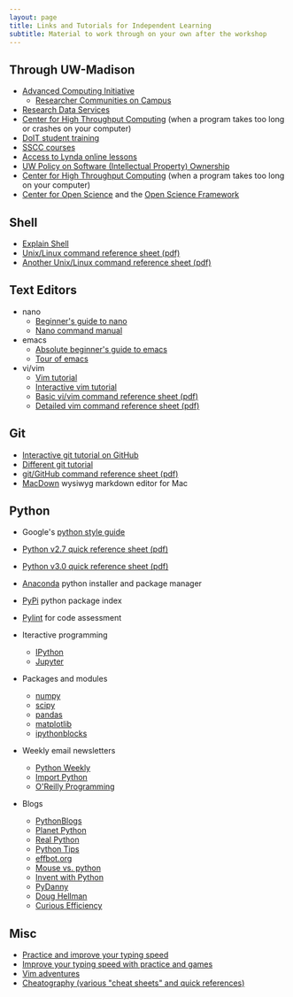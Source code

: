 ```yaml
---
layout: page
title: Links and Tutorials for Independent Learning
subtitle: Material to work through on your own after the workshop
---
```



## Through UW-Madison
* [Advanced Computing Initiative](http://aci.wisc.edu)
	* [Researcher Communities on Campus](https://aci.wisc.edu/resources/#communities-overview)
* [Research Data Services](http://researchdata.wisc.edu/)
* [Center for High Throughput Computing](http://chtc.cs.wisc.edu/) (when a program takes too long or crashes on your computer)
* [DoIT student training](https://sts.doit.wisc.edu/index.aspx)
* [SSCC courses](https://www.ssc.wisc.edu/sscc_jsp/training/index.jsp)
* [Access to Lynda online lessons](https://it.wisc.edu/services/online-training-lynda-com/)
* [UW Policy on Software (Intellectual Property) Ownership](https://www.wisconsin.edu/financial-administration/financial-administrative-policies-procedures/gapp-numeric-index/g10-computer-software-ownership/)
* [Center for High Throughput Computing](http://chtc.cs.wisc.edu/) (when a program takes too long on your computer)
* [Center for Open Science](https://cos.io/) and the [Open Science Framework](https://osf.io/)

## Shell
* [Explain Shell](http://explainshell.com/)
* [Unix/Linux command reference sheet (pdf)](http://files.fosswire.com/2007/08/fwunixref.pdf)
* [Another Unix/Linux command reference sheet (pdf)](https://cheat-sheets.s3.amazonaws.com/linux-commands-cheat-sheet-new.pdf)

## Text Editors
* nano
	* [Beginner's guide to nano](http://www.howtogeek.com/howto/42980/the-beginners-guide-to-nano-the-linux-command-line-text-editor/)
	* [Nano command manual](http://www.nano-editor.org/dist/v2.0/nano.html)
* emacs
	* [Absolute beginner's guide to emacs](http://www.jesshamrick.com/2012/09/10/absolute-beginners-guide-to-emacs/)
	* [Tour of emacs](http://www.gnu.org/software/emacs/tour/)
* vi/vim 
	* [Vim tutorial](https://blog.interlinked.org/tutorials/vim_tutorial.html)
	* [Interactive vim tutorial](http://www.openvim.com/)
	* [Basic vi/vim command reference sheet (pdf)](http://web.mit.edu/merolish/Public/vi-ref.pdf)
	* [Detailed vim command reference sheet (pdf)](http://tnerual.eriogerg.free.fr/vimqrc.pdf)

## Git
* [Interactive git tutorial on GitHub](https://try.github.io/levels/1/challenges/1) 
* [Different git tutorial](http://pcottle.github.io/learnGitBranching/)
* [git/GitHub command reference sheet (pdf)](https://services.github.com/kit/downloads/github-git-cheat-sheet.pdf)
* [MacDown](http://macdown.uranusjr.com/) wysiwyg markdown editor for Mac

## Python

* Google's [python style guide](https://google.github.io/styleguide/pyguide.html)
* [Python v2.7 quick reference sheet (pdf)](http://www.astro.up.pt/~sousasag/Python_For_Astronomers/Python_qr.pdf)
* [Python v3.0 quick reference sheet (pdf)](https://perso.limsi.fr/pointal/_media/python:cours:mementopython3-english.pdf)
* [Anaconda](http://docs.continuum.io/anaconda/index) python installer and package manager
* [PyPi](https://pypi.python.org/pypi) python package index
* [Pylint](http://pylint.org) for code assessment

* Iteractive programming
	* [IPython](http://ipython.org/)
	* [Jupyter](http://jupyter.org/)

* Packages and modules
	* [numpy](http://www.numpy.org/)
	* [scipy](http://www.scipy.org/)
	* [pandas](http://pandas.pydata.org/)
	* [matplotlib](http://matplotlib.org)
	* [ipythonblocks](http://ipythonblocks.org/)

* Weekly email newsletters
	* [Python Weekly](http://www.pythonweekly.com/)
	* [Import Python](http://importpython.com/newsletter/)
	* [O'Reilly Programming](http://www.oreilly.com/programming/newsletter.html)

* Blogs
	* [PythonBlogs](http://www.pythonblogs.com/)
	* [Planet Python](http://planetpython.org/)
	* [Real Python](https://realpython.com/blog/)
	* [Python Tips](http://pythontips.com/)
	* [effbot.org](http://effbot.org/)
	* [Mouse vs. python](http://www.blog.pythonlibrary.org/)
	* [Invent with Python](http://inventwithpython.com/blog/)
	* [PyDanny](http://www.pydanny.com/)
	* [Doug Hellman](https://doughellmann.com/blog/)
	* [Curious Efficiency](http://www.curiousefficiency.org/)


## Misc
* [Practice and improve your typing speed](http://www.keybr.com/)
* [Improve your typing speed with practice and games](http://10fastfingers.com/)
* [Vim adventures](http://vim-adventures.com/)
* [Cheatography (various "cheat sheets" and quick references)](http://www.cheatography.com/)
